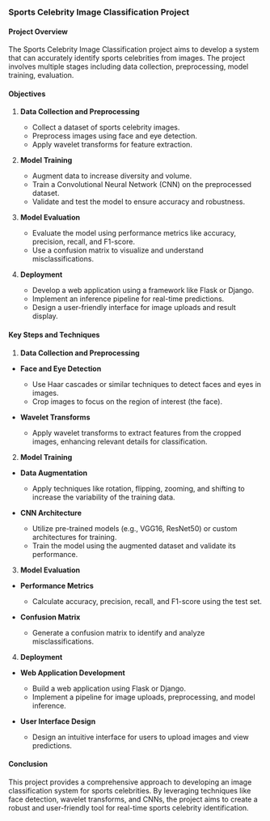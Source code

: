 ### Sports Celebrity Image Classification Project

#### Project Overview

The Sports Celebrity Image Classification project aims to develop a system that can accurately identify sports celebrities from images. The project involves multiple stages including data collection, preprocessing, model training, evaluation.

#### Objectives

1. **Data Collection and Preprocessing**
   - Collect a dataset of sports celebrity images.
   - Preprocess images using face and eye detection.
   - Apply wavelet transforms for feature extraction.

2. **Model Training**
   - Augment data to increase diversity and volume.
   - Train a Convolutional Neural Network (CNN) on the preprocessed dataset.
   - Validate and test the model to ensure accuracy and robustness.

3. **Model Evaluation**
   - Evaluate the model using performance metrics like accuracy, precision, recall, and F1-score.
   - Use a confusion matrix to visualize and understand misclassifications.

4. **Deployment**
   - Develop a web application using a framework like Flask or Django.
   - Implement an inference pipeline for real-time predictions.
   - Design a user-friendly interface for image uploads and result display.

#### Key Steps and Techniques

1. **Data Collection and Preprocessing**

- **Face and Eye Detection**
  - Use Haar cascades or similar techniques to detect faces and eyes in images.
  - Crop images to focus on the region of interest (the face).

- **Wavelet Transforms**
  - Apply wavelet transforms to extract features from the cropped images, enhancing relevant details for classification.

2. **Model Training**

- **Data Augmentation**
  - Apply techniques like rotation, flipping, zooming, and shifting to increase the variability of the training data.

- **CNN Architecture**
  - Utilize pre-trained models (e.g., VGG16, ResNet50) or custom architectures for training.
  - Train the model using the augmented dataset and validate its performance.

3. **Model Evaluation**

- **Performance Metrics**
  - Calculate accuracy, precision, recall, and F1-score using the test set.
  
- **Confusion Matrix**
  - Generate a confusion matrix to identify and analyze misclassifications.

4. **Deployment**

- **Web Application Development**
  - Build a web application using Flask or Django.
  - Implement a pipeline for image uploads, preprocessing, and model inference.

- **User Interface Design**
  - Design an intuitive interface for users to upload images and view predictions.

#### Conclusion

This project provides a comprehensive approach to developing an image classification system for sports celebrities. By leveraging techniques like face detection, wavelet transforms, and CNNs, the project aims to create a robust and user-friendly tool for real-time sports celebrity identification.
